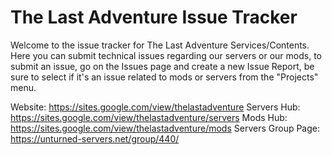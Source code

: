 # The Last Adventure Issue Tracker
Welcome to the issue tracker for The Last Adventure Services/Contents.
Here you can submit technical issues regarding our servers or our mods, to submit an issue, go on the Issues page and create a new Issue Report, be sure to select if it's an issue related to mods or servers from the "Projects" menu.

Website: https://sites.google.com/view/thelastadventure
Servers Hub: https://sites.google.com/view/thelastadventure/servers
Mods Hub: https://sites.google.com/view/thelastadventure/mods
Servers Group Page: https://unturned-servers.net/group/440/
